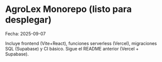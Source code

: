 # AgroLex Monorepo (listo para desplegar)
Fecha: 2025-09-07

Incluye frontend (Vite+React), funciones serverless (Vercel), migraciones SQL (Supabase) y CI básico.
Sigue el README anterior (Vercel + Supabase).